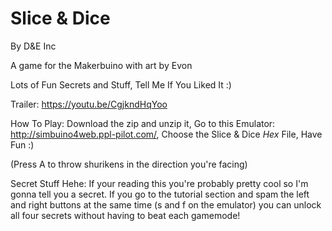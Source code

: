 # Slice & Dice
By D&E Inc

A game for the Makerbuino with art by Evon

Lots of Fun Secrets and Stuff, Tell Me If You Liked It :)

Trailer: https://youtu.be/CgjkndHqYoo

How To Play:
Download the zip and unzip it, 
Go to this Emulator: http://simbuino4web.ppl-pilot.com/, 
Choose the Slice & Dice *Hex* File, 
Have Fun :)

(Press A to throw shurikens in the direction you're facing)

Secret Stuff Hehe:
If your reading this you're probably pretty cool so I'm gonna tell you a secret. If you go to the tutorial section and spam the left and right buttons at the same time (s and f on the emulator) you can unlock all four secrets without having to beat each gamemode!

